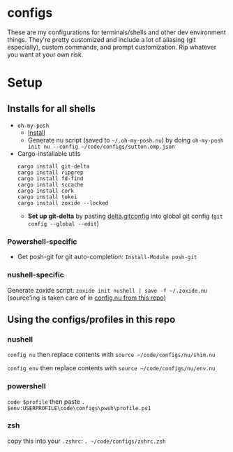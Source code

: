 # configs
These are my configurations for terminals/shells and other dev environment things. They're pretty customized and include a lot of aliasing (git especially), custom commands, and prompt customization. Rip whatever you want at your own risk.

# Setup
## Installs for all shells
- `oh-my-posh`
    - [Install](https://ohmyposh.dev/docs/installation/windows)
    - Generate nu script (saved to `~/.oh-my-posh.nu`) by doing `oh-my-posh init nu --config ~/code/configs/sutton.omp.json`
- Cargo-installable utils
    ```
    cargo install git-delta
    cargo install ripgrep
    cargo install fd-find
    cargo install sccache
    cargo install cork
    cargo install tokei
    cargo install zoxide --locked
    ```
    - **Set up git-delta** by pasting [delta.gitconfig](./delta.gitconfig) into global git config (`git config --global --edit`)

### Powershell-specific
- Get posh-git for git auto-completion: `Install-Module posh-git`

### nushell-specific
Generate zoxide script: `zoxide init nushell | save -f ~/.zoxide.nu` (source'ing is taken care of in [config.nu from this repo](./nu/config.nu))

## Using the configs/profiles in this repo
### nushell
`config nu` then replace contents with `source ~/code/configs/nu/shim.nu`

`config env` then replace contents with `source ~/code/configs/nu/env.nu`

### powershell
`code $profile` then paste `. $env:USERPROFILE\code\configs\pwsh\profile.ps1`

### zsh
copy this into your `.zshrc`: `. ~/code/configs/zshrc.zsh`
